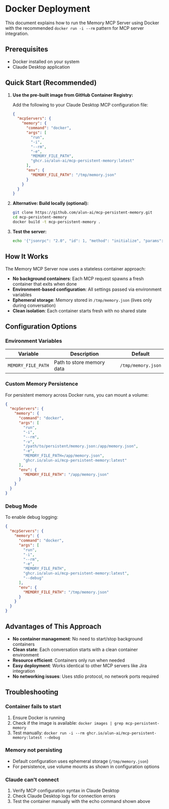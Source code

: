 # Docker Deployment

This document explains how to run the Memory MCP Server using Docker with the recommended `docker run -i --rm` pattern for MCP server integration.

## Prerequisites

- Docker installed on your system
- Claude Desktop application

## Quick Start (Recommended)

1. **Use the pre-built image from GitHub Container Registry:**
   
   Add the following to your Claude Desktop MCP configuration file:
   
   ```json
   {
     "mcpServers": {
       "memory": {
         "command": "docker",
         "args": [
           "run",
           "-i",
           "--rm",
           "-e",
           "MEMORY_FILE_PATH",
           "ghcr.io/alun-ai/mcp-persistent-memory:latest"
         ],
         "env": {
           "MEMORY_FILE_PATH": "/tmp/memory.json"
         }
       }
     }
   }
   ```

2. **Alternative: Build locally (optional):**
   ```bash
   git clone https://github.com/alun-ai/mcp-persistent-memory.git
   cd mcp-persistent-memory
   docker build -t mcp-persistent-memory .
   ```

3. **Test the server:**
   ```bash
   echo '{"jsonrpc": "2.0", "id": 1, "method": "initialize", "params": {"protocolVersion": "2024-11-05", "capabilities": {}, "clientInfo": {"name": "test", "version": "1.0.0"}}}' | docker run -i --rm -e MEMORY_FILE_PATH=/tmp/memory.json ghcr.io/alun-ai/mcp-persistent-memory:latest
   ```

## How It Works

The Memory MCP Server now uses a stateless container approach:

- **No background containers**: Each MCP request spawns a fresh container that exits when done
- **Environment-based configuration**: All settings passed via environment variables
- **Ephemeral storage**: Memory stored in `/tmp/memory.json` (lives only during conversation)
- **Clean isolation**: Each container starts fresh with no shared state

## Configuration Options

### Environment Variables

| Variable | Description | Default |
|----------|-------------|---------|
| `MEMORY_FILE_PATH` | Path to store memory data | `/tmp/memory.json` |

### Custom Memory Persistence

For persistent memory across Docker runs, you can mount a volume:

```json
{
  "mcpServers": {
    "memory": {
      "command": "docker",
      "args": [
        "run",
        "-i",
        "--rm",
        "-v",
        "/path/to/persistent/memory.json:/app/memory.json",
        "-e",
        "MEMORY_FILE_PATH=/app/memory.json",
        "ghcr.io/alun-ai/mcp-persistent-memory:latest"
      ],
      "env": {
        "MEMORY_FILE_PATH": "/app/memory.json"
      }
    }
  }
}
```

### Debug Mode

To enable debug logging:

```json
{
  "mcpServers": {
    "memory": {
      "command": "docker",
      "args": [
        "run",
        "-i",
        "--rm",
        "-e",
        "MEMORY_FILE_PATH",
        "ghcr.io/alun-ai/mcp-persistent-memory:latest",
        "--debug"
      ],
      "env": {
        "MEMORY_FILE_PATH": "/tmp/memory.json"
      }
    }
  }
}
```

## Advantages of This Approach

- **No container management**: No need to start/stop background containers
- **Clean state**: Each conversation starts with a clean container environment
- **Resource efficient**: Containers only run when needed
- **Easy deployment**: Works identical to other MCP servers like Jira integration
- **No networking issues**: Uses stdio protocol, no network ports required

## Troubleshooting

### Container fails to start
1. Ensure Docker is running
2. Check if the image is available: `docker images | grep mcp-persistent-memory`
3. Test manually: `docker run -i --rm ghcr.io/alun-ai/mcp-persistent-memory:latest --debug`

### Memory not persisting
- Default configuration uses ephemeral storage (`/tmp/memory.json`)
- For persistence, use volume mounts as shown in configuration options

### Claude can't connect
1. Verify MCP configuration syntax in Claude Desktop
2. Check Claude Desktop logs for connection errors
3. Test the container manually with the echo command shown above